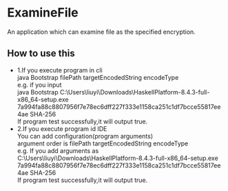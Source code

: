 # ExamineFile
An application which can examine file as the specified encryption.

## How to use this 
* 1.If you execute program in cli  
    java Bootstrap filePath targetEncodedString encodeType  
    e.g. if you input  
    java Bootstrap C:\Users\liuyi\Downloads\HaskellPlatform-8.4.3-full-x86_64-setup.exe 7a994fa88c8807956f7e78ec6dff227f333e1158ca251c1df7bcce55817ee4ae SHA-256  
    If program test successfully,it will output true.
* 2.If you execute program id IDE  
    You can add configuration(program arguments)  
    argument order is filePath targetEncodedString encodeType   
    e.g. If you add arguments as   
    C:\Users\liuyi\Downloads\HaskellPlatform-8.4.3-full-x86_64-setup.exe 7a994fa88c8807956f7e78ec6dff227f333e1158ca251c1df7bcce55817ee4ae SHA-256  
    If program test successfully,it will output true.
         